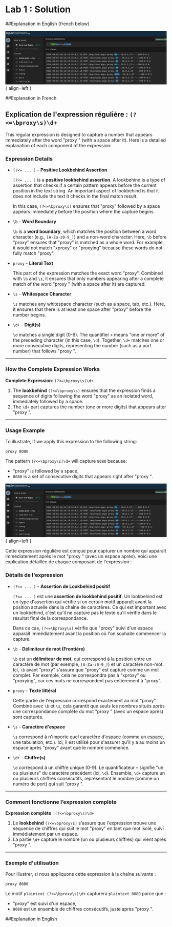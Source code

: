 # Lab 1 : Solution

##Explanation in English (french below)

![Solution](.\assets\regex2.png){ align=left }

##Explanation in French

## Explication de l'expression régulière : `(?<=\bproxy\s)\d+`

This regular expression is designed to capture a number that appears immediately after the word "proxy " (with a space after it). Here is a detailed explanation of each component of the expression:

### Expression Details

- `(?<= ... )` - **Positive Lookbehind Assertion**

  `(?<= ... )` is a **positive lookbehind assertion**. A lookbehind is a type of assertion that checks if a certain pattern appears before the current position in the text string. An important aspect of lookbehind is that it does not include the text it checks in the final match result.

  In this case, `(?<=\bproxy\s)` ensures that "proxy" followed by a space appears immediately before the position where the capture begins.

- `\b` - **Word Boundary**

  `\b` is a **word boundary**, which matches the position between a word character (e.g., `[A-Za-z0-9_]`) and a non-word character. Here, `\b` before "proxy" ensures that "proxy" is matched as a whole word. For example, it would not match "xproxy" or "proxying" because these words do not fully match "proxy".

- `proxy` - **Literal Text**

  This part of the expression matches the exact word "proxy". Combined with `\b` and `\s`, it ensures that only numbers appearing after a complete match of the word "proxy " (with a space after it) are captured.

- `\s` - **Whitespace Character**

  `\s` matches any whitespace character (such as a space, tab, etc.). Here, it ensures that there is at least one space after "proxy" before the number begins.

- `\d+` - **Digit(s)**

  `\d` matches a single digit (0-9). The quantifier `+` means "one or more" of the preceding character (in this case, `\d`). Together, `\d+` matches one or more consecutive digits, representing the number (such as a port number) that follows "proxy ".

---

### How the Complete Expression Works

**Complete Expression**: `(?<=\bproxy\s)\d+`

1. The **lookbehind** `(?<=\bproxy\s)` ensures that the expression finds a sequence of digits following the word "proxy" as an isolated word, immediately followed by a space.
2. The `\d+` part captures the number (one or more digits) that appears after "proxy ".

---

### Usage Example

To illustrate, if we apply this expression to the following string:

```plaintext
proxy 8080
```

The pattern `(?<=\bproxy\s)\d+` will capture `8080` because:

- "proxy" is followed by a space,
- `8080` is a set of consecutive digits that appears right after "proxy ".

![Solution](.\assets\regex2.png){ align=left }

Cette expression régulière est conçue pour capturer un nombre qui apparaît immédiatement après le mot "proxy " (avec un espace après). Voici une explication détaillée de chaque composant de l'expression :

### Détails de l'expression

- `(?<= ... )` - **Assertion de Lookbehind positif**

  `(?<= ... )` est une **assertion de lookbehind positif**. Un lookbehind est un type d'assertion qui vérifie si un certain motif apparaît avant la position actuelle dans la chaîne de caractères. Ce qui est important avec un lookbehind, c'est qu'il ne capture pas le texte qu'il vérifie dans le résultat final de la correspondance.

  Dans ce cas, `(?<=\bproxy\s)` vérifie que "proxy" suivi d'un espace apparaît immédiatement avant la position où l'on souhaite commencer la capture.

- `\b` - **Délimiteur de mot (Frontière)**

  `\b` est un **délimiteur de mot**, qui correspond à la position entre un caractère de mot (par exemple, `[A-Za-z0-9_]`) et un caractère non-mot. Ici, `\b` avant "proxy" s'assure que "proxy" est capturé comme un mot complet. Par exemple, cela ne correspondra pas à "xproxy" ou "proxying", car ces mots ne correspondent pas entièrement à "proxy".

- `proxy` - **Texte littéral**

  Cette partie de l'expression correspond exactement au mot "proxy". Combiné avec `\b` et `\s`, cela garantit que seuls les nombres situés après une correspondance complète du mot "proxy " (avec un espace après) sont capturés.

- `\s` - **Caractère d'espace**

  `\s` correspond à n'importe quel caractère d'espace (comme un espace, une tabulation, etc.). Ici, il est utilisé pour s'assurer qu'il y a au moins un espace après "proxy" avant que le nombre commence.

- `\d+` - **Chiffre(s)**

  `\d` correspond à un chiffre unique (0-9). Le quantificateur `+` signifie "un ou plusieurs" du caractère précédent (ici, `\d`). Ensemble, `\d+` capture un ou plusieurs chiffres consécutifs, représentant le nombre (comme un numéro de port) qui suit "proxy ".

---

### Comment fonctionne l’expression complète

**Expression complète** : `(?<=\bproxy\s)\d+`

1. Le **lookbehind** `(?<=\bproxy\s)` s'assure que l'expression trouve une séquence de chiffres qui suit le mot "proxy" en tant que mot isolé, suivi immédiatement par un espace.
2. La partie `\d+` capture le nombre (un ou plusieurs chiffres) qui vient après "proxy ".

---

### Exemple d'utilisation

Pour illustrer, si nous appliquons cette expression à la chaîne suivante :

```plaintext
proxy 8080
```

Le motif ```plaintext (?<=\bproxy\s)\d+``` capturera ```plaintext 8080``` parce que :

- "proxy" est suivi d'un espace,
- `8080` est un ensemble de chiffres consécutifs, juste après "proxy ".

##Explanation in English